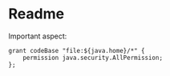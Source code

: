 # Readme

Important aspect:

```java-policy
grant codeBase "file:${java.home}/*" {
    permission java.security.AllPermission;
};
```
